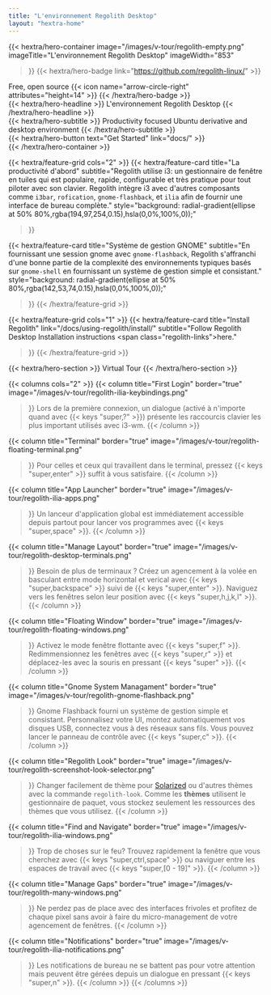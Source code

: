 ```yaml
---
title: "L'environnement Regolith Desktop"
layout: "hextra-home"
---
```


{{< hextra/hero-container
  image="/images/v-tour/regolith-empty.png"
  imageTitle="L'environnement Regolith Desktop"
  imageWidth="853"
>}}
{{< hextra/hero-badge link="https://github.com/regolith-linux/" >}}
  <div class="hx-w-2 hx-h-2 hx-rounded-full hx-bg-primary-400"></div>
  <span>Free, open source</span>
  {{< icon name="arrow-circle-right" attributes="height=14" >}}
{{< /hextra/hero-badge >}}

<div class="hx-mt-6 hx-mb-6">
{{< hextra/hero-headline >}}
  L'environnement Regolith Desktop
{{< /hextra/hero-headline >}}
</div>

<div class="hx-mt-6 hx-mb-6"">
{{< hextra/hero-subtitle >}}
  Productivity focused Ubuntu derivative and desktop environment
{{< /hextra/hero-subtitle >}}
</div>

<div class="hx-mt-6 hx-mb-6"">
{{< hextra/hero-button text="Get Started" link="docs/" >}}
</div>
{{< /hextra/hero-container >}}

<div class="hx-mt-6"></div>
<div class="hx-mt-6"></div>
<div class="hx-mt-6"></div>

{{< hextra/feature-grid cols="2" >}}
  {{< hextra/feature-card
    title="La productivité d'abord"
    subtitle="Regolith utilise i3: un gestionnaire de fenêtre en tuiles qui est     populaire, rapide, configurable et très pratique pour tout piloter avec son clavier. Regolith intègre i3 avec d'autres composants comme `i3bar`, `rofication`, `gnome-flashback`, et `ilia` afin de fournir une interface de bureau complète."
    style="background: radial-gradient(ellipse at 50% 80%,rgba(194,97,254,0.15),hsla(0,0%,100%,0));"
  >}}

  {{< hextra/feature-card
    title="Système de gestion GNOME"
    subtitle="En fournissant une session gnome avec `gnome-flashback`, Regolith s'affranchi d'une bonne partie de la complexité des environnements typiques basés sur `gnome-shell` en fournissant un système de gestion simple et consistant."
    style="background: radial-gradient(ellipse at 50% 80%,rgba(142,53,74,0.15),hsla(0,0%,100%,0));"
  >}}
{{< /hextra/feature-grid >}}

<div class="hx-mt-6"></div>

{{< hextra/feature-grid cols="1" >}}
  {{< hextra/feature-card
    title="Install Regolith"
    link="/docs/using-regolith/install/"
    subtitle="Follow Regolith Desktop Installation instructions <span class=\"regolith-links\">here</span>."
  >}}
{{< /hextra/feature-grid >}}

<div class="hx-mt-6 hx-mb-6"></div>
<div class="hx-mt-6 hx-mb-6"></div>
{{< hextra/hero-section >}}
  Virtual Tour
{{< /hextra/hero-section >}}

{{< columns cols="2" >}}
  {{< column
      title="First Login"
      border="true"
      image="/images/v-tour/regolith-ilia-keybindings.png"
  >}}
    Lors de la première connexion, un dialogue (activé à n'importe quand avec
    {{< keys "super,?" >}}) présente les raccourcis clavier les plus important
    utilisés avec i3-wm.
  {{< /column >}}

  {{< column
      title="Terminal"
      border="true"
      image="/images/v-tour/regolith-floating-terminal.png"
  >}}
    Pour celles et ceux qui travaillent dans le terminal, pressez
    {{< keys "super,enter" >}} suffit à vous satisfaire.
  {{< /column >}}

  {{< column
      title="App Launcher"
      border="true"
      image="/images/v-tour/regolith-ilia-apps.png"
  >}}
    Un lanceur d'application global est immédiatement accessible depuis partout
    pour lancer vos programmes avec {{< keys "super,space" >}}.
  {{< /column >}}

  {{< column
      title="Manage Layout"
      border="true"
      image="/images/v-tour/regolith-desktop-terminals.png"
  >}}
    Besoin de plus de terminaux ? Créez un agencement à la volée en basculant
    entre mode horizontal et verical avec {{< keys "super,backspace" >}} suivi
    de {{< keys "super,enter" >}}. Naviguez vers les fenêtres selon leur position
    avec {{< keys "super,h,j,k,l" >}}.
  {{< /column >}}

  {{< column
    title="Floating Window"
    border="true"
    image="/images/v-tour/regolith-floating-windows.png"
  >}}
    Activez le mode fenêtre flottante avec {{< keys "super,f" >}}. Redimmensionnez
    les fenêtres avec {{< keys "super,r" >}} et déplacez-les avec la souris en
    pressant {{< keys "super" >}}.
  {{< /column >}}

  {{< column
      title="Gnome System Managament"
      border="true"
      image="/images/v-tour/regolith-gnome-flashback.png"
  >}}
    Gnome Flashback fourni un système de gestion simple et consistant. Personnalisez
    votre UI, montez automatiquement vos disques USB, connectez vous à des réseaux
    sans fils. Vous pouvez lancer le panneau de contrôle avec {{< keys "super,c" >}}.
  {{< /column >}}

  {{< column
      title="Regolith Look"
      border="true"
      image="/images/v-tour/regolith-screenshot-look-selector.png"
  >}}
    Changer facilement de thème pour <a href="https://ethanschoonover.com/solarized" class="regolith-links">Solarized</a>
    ou d'autres thèmes avec la commande <code>regolith-look</code>. Comme les
    **thèmes** utilisent le gestionnaire de paquet, vous stockez seulement les
    ressources des thèmes que vous utilisez.
  {{< /column >}}

  {{< column
      title="Find and Navigate"
      border="true"
      image="/images/v-tour/regolith-ilia-windows.png"
  >}}
    Trop de choses sur le feu? Trouvez rapidement la fenêtre que vous cherchez
    avec {{< keys "super,ctrl,space" >}} ou naviguer entre les espaces de travail
    avec {{< keys "super,[0 - 19]" >}}.
  {{< /column >}}

  {{< column
      title="Manage Gaps"
      border="true"
      image="/images/v-tour/regolith-many-windows.png"
  >}}
    Ne perdez pas de place avec des interfaces frivoles et profitez de chaque
    pixel sans avoir à faire du micro-management de votre agencement de fenêtres.
  {{< /column >}}

  {{< column
      title="Notifications"
      border="true"
      image="/images/v-tour/regolith-ilia-notifications.png"
  >}}
    Les notifications de bureau ne se battent pas pour votre attention mais
    peuvent être gérées depuis un dialogue en pressant {{< keys "super,n" >}}.
  {{< /column >}}
{{< /columns >}}
